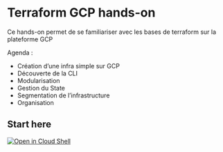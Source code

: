 # Terraform GCP hands-on

Ce hands-on permet de se familiariser avec les bases de terraform sur la plateforme GCP

Agenda :
- Création d’une infra simple sur GCP
- Découverte de la CLI
- Modularisation
- Gestion du State
- Segmentation de l’infrastructure
- Organisation


## Start here


[![Open in Cloud Shell](http://gstatic.com/cloudssh/images/open-btn.svg)](https://console.cloud.google.com/cloudshell/editor?cloudshell_git_repo=https%3A%2F%2Fgithub.com%2Fhumans-IT%2Fshare&cloudshell_git_branch=Terraform-GCP-hands-on&cloudshell_open_in_editor=share%2FStep1%2Fmain.tf&cloudshell_working_dir=share%2FStep1&cloudshell_tutorial=share%2FStep1%2Ftutorial.md)
